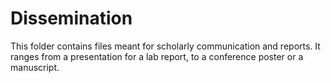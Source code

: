 # Dissemination

This folder contains files meant for scholarly communication and reports.
It ranges from a presentation for a lab report, to a conference poster or a manuscript.
